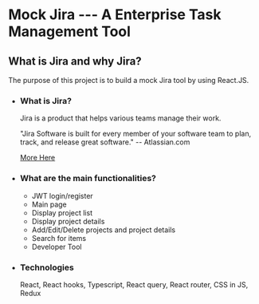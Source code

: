 # Mock Jira --- A Enterprise Task Management Tool

## What is Jira and why Jira?

The purpose of this project is to build a mock Jira tool by using React.JS.

- ### What is Jira?

  Jira is a product that helps various teams manage their work.

  "Jira Software is built for every member of your software team to plan, track, and release great software." -- Atlassian.com

  [More Here](https://www.atlassian.com/software/jira)

- ### What are the main functionalities?

  - JWT login/register
  - Main page
  - Display project list
  - Display project details
  - Add/Edit/Delete projects and project details
  - Search for items
  - Developer Tool

- ### Technologies
  React, React hooks, Typescript, React query, React router, CSS in JS, Redux
